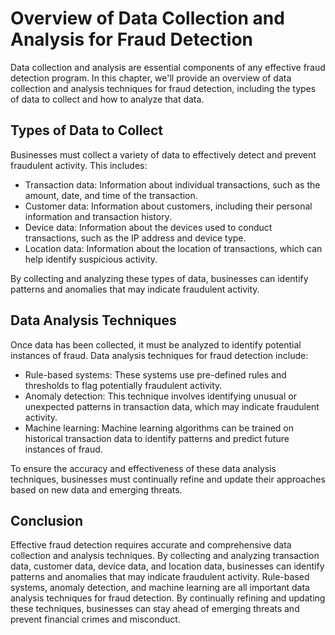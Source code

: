 Overview of Data Collection and Analysis for Fraud Detection
==============================================================================================================

Data collection and analysis are essential components of any effective fraud detection program. In this chapter, we'll provide an overview of data collection and analysis techniques for fraud detection, including the types of data to collect and how to analyze that data.

Types of Data to Collect
------------------------

Businesses must collect a variety of data to effectively detect and prevent fraudulent activity. This includes:

* Transaction data: Information about individual transactions, such as the amount, date, and time of the transaction.
* Customer data: Information about customers, including their personal information and transaction history.
* Device data: Information about the devices used to conduct transactions, such as the IP address and device type.
* Location data: Information about the location of transactions, which can help identify suspicious activity.

By collecting and analyzing these types of data, businesses can identify patterns and anomalies that may indicate fraudulent activity.

Data Analysis Techniques
------------------------

Once data has been collected, it must be analyzed to identify potential instances of fraud. Data analysis techniques for fraud detection include:

* Rule-based systems: These systems use pre-defined rules and thresholds to flag potentially fraudulent activity.
* Anomaly detection: This technique involves identifying unusual or unexpected patterns in transaction data, which may indicate fraudulent activity.
* Machine learning: Machine learning algorithms can be trained on historical transaction data to identify patterns and predict future instances of fraud.

To ensure the accuracy and effectiveness of these data analysis techniques, businesses must continually refine and update their approaches based on new data and emerging threats.

Conclusion
----------

Effective fraud detection requires accurate and comprehensive data collection and analysis techniques. By collecting and analyzing transaction data, customer data, device data, and location data, businesses can identify patterns and anomalies that may indicate fraudulent activity. Rule-based systems, anomaly detection, and machine learning are all important data analysis techniques for fraud detection. By continually refining and updating these techniques, businesses can stay ahead of emerging threats and prevent financial crimes and misconduct.
